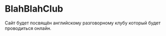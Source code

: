 # BlahBlahClub
Сайт будет посвящён английскому разговорному клубу  который будет проводиться онлайн.
